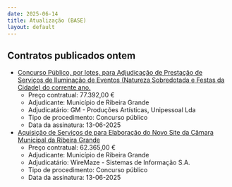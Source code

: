 ```yaml
---
date: 2025-06-14
title: Atualização (BASE)
layout: default
---
```

## Contratos publicados ontem

* [Concurso Público, por lotes, para Adjudicação de Prestação de Serviços de Iluminação de Eventos (Natureza Sobredotada e Festas da Cidade) do corrente ano.](https://www.base.gov.pt/Base4/pt/detalhe/?type=contratos&id=11519983)
  * Preço contratual: 77.392,00 €
  * Adjudicante: Município de Ribeira Grande
  * Adjudicatário: GM - Produções Artísticas, Unipessoal Lda
  * Tipo de procedimento: Concurso público
  * Data da assinatura: 13-06-2025
* [Aquisição de Serviços de para Elaboração do Novo Site da Câmara Municipal da Ribeira Grande](https://www.base.gov.pt/Base4/pt/detalhe/?type=contratos&id=11519982)
  * Preço contratual: 62.365,00 €
  * Adjudicante: Município de Ribeira Grande
  * Adjudicatário: WireMaze - Sistemas de Informação S.A.
  * Tipo de procedimento: Concurso público
  * Data da assinatura: 13-06-2025

